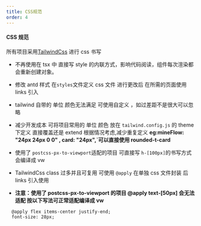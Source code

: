 ```yaml
---
title: CSS规范
order: 4
---
```


#### CSS 规范

所有项目采用[TailwindCss](https://www.tailwindcss.cn/docs) 进行 css 书写

- 不再使用在 tsx 中 直接写 style 的内联方式，影响代码阅读，组件每次渲染都会重新创建对象。

- 修改 antd 样式 在`styles`文件定义 css 文件 进行更改后 在所需的页面使用 links 引入
- tailwind 自带的 单位 颜色无法满足 可使用自定义 ，如过差距不是很大可以忽略
- 减少开发成本 可将项目常用的 单位 颜色 放在 `tailwind.config.js` 的 theme 下定义 直接覆盖还是 extend 根据情况考虑,减少重复定义 **eg:mineFlow: "24px 24px 0 0" , card: "24px",`可以直接使用 rounded-t-card**
- 使用了 `postcss-px-to-viewport`适配的项目 可直接写 `h-[100px]`的书写方式 会编译成 vw
- TailwindCss class 过多并且可复用 可使用 `@apply` 在单独 css 文件封装 后 links 引入使用
- **注意：使用了 postcss-px-to-viewport 的项目 @apply text-[50px] 会无法适配 按以下写法可正常适配编译成 vw**

```
  @apply flex items-center justify-end;
  font-size: 28px;
```

